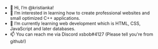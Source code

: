 - 👋 Hi, I’m @kristianka!
- 👀 I’m interested in learning how to create professional websites and small optimized C++ applications.
- 🌱 I’m currently learning web development which is HTML, CSS, JavaScript and later databases.
- 📫 You can reach me via Discord xsbob#4127 (Please tell you're from github!)

<!---
kristianka/kristianka is a ✨ special ✨ repository because its `README.md` (this file) appears on your GitHub profile.
You can click the Preview link to take a look at your changes.
--->
